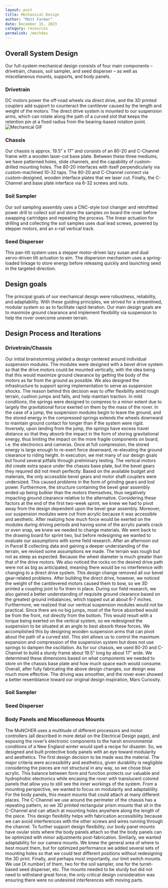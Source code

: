 ```yaml
---
layout: post
title: Mechanical Design
author: "Matt Farmar"
date: December 15, 2023
category: resources
permalink: /mechdes
---
```


## Overall System Design
Our full-system mechanical design consists of four main components – drivetrain, chassis, soil sampler, and seed disperser – as well as miscellaneous mounts, supports, and body panels. 

### Drivetrain
DC motors power the off-road wheels via direct drive, and the 3D printed couplers add support to counteract the cantilever caused by the length and weight of the motors. The direct drive system is mounted to our suspension arms, which can rotate along the path of a curved slot that keeps the retention pin at a fixed radius from the bearing-based rotation point. 
![Mechanical GIF](https://zaynpatel.github.io/the_muncher//assets/img/animated.gif)

### Chassis
Our chassis is approx. 19.5” x 17” and consists of an 80-20 and C-Channel frame with a wooden laser-cut base plate. Between these three mediums, we have patterned holes, slide channels, and the capability of custom-drilled mounting holes. The 80-20 interfaces with itself perpendicularly via custom-machined 10-32 taps. The 80-20 and C-Channel connect via custom-designed, wooden interface plates that we laser cut. Finally, the C-Channel and base plate interface via 6-32 screws and nuts. 

### Soil Sampler
Our soil sampling assembly uses a CNC-style tool changer and retrofitted power drill to collect soil and store the samples on board the rover before swapping cartridges and repeating the process. The linear actuation for drilling and collecting the soil samples uses dual lead screws, powered by stepper motors, and an x-rail vertical track. 

### Seed Disperser
This pan-tilt system uses a stepper motor-driven lazy susan and dual servo-driven tilt actuation to aim. The dispersion mechanism uses a spring-loaded linkage to store energy before releasing quickly and launching seed in the targeted direction.

## Design goals
The principal goals of our mechanical design were robustness, reliability, and adaptability. With these guiding principles, we strived for a streamlined, modular system so as to facilitate rapid iteration. Our main design goals are to maximize ground clearance and implement flexibility via suspension to help the rover overcome uneven terrain.

## Design Process and Iterations
### Drivetrain/Chassis
Our initial brainstorming yielded a design centered around individual suspension modules. The modules were designed with a bevel drive system so that the drive motors could be mounted vertically, with the idea being that this would maximize ground clearance by getting the body of the motors as far from the ground as possible. We also designed the infrastructure to support spring implementation to serve as suspension shocks. The reason behind this decision was to offer flexibility amid rough terrain, cushion jumps and falls, and help maintain traction. In mild conditions, the springs were designed to compress to a minor extent due to largely the gravitational force exerted on them by the mass of the rover. In the case of a jump, the suspension modules begin to leave the ground, and the stored energy in the compressed springs extends the wheels downward to maintain ground contact for longer than if the system were rigid. Inversely, upon landing from the jump, the springs have excess travel distance so that they absorb the impact in the form of storing gravitational energy, thus limiting the impact on the more fragile components on board, i.e. the electronics and cameras. Once at full compression, the stored energy is large enough to re-exert force downward, re-elevating the ground clearance to riding height. In execution, we met many of our design goals but found several pitfalls through preliminary testing. The vertical motors did create extra space under the chassis base plate, but the bevel gears they required did not mesh perfectly. Based on the available budget and materials, the only accessible bevel gears and motor shaft couplers were undersized. This caused problems in the form of grinding gears and lost power. Furthermore, the structure containing the bevel gear assembly ended up being bulkier than the motors themselves, thus negatively impacting ground clearance relative to the alternative. Considering these factors at the end of the first two-week sprint, we knew we had to pivot away from the design dependent upon the bevel gear assembly. Moreover, our suspension modules were cut from acrylic because it was accessible and aesthetic. After realizing how much force would be exerted on the modules during driving periods and having some of the acrylic panels crack or even snap, we knew we needed to change materials. We went back to the drawing board for sprint two, but before redesigning we wanted to evaluate our assumptions with some field research. After an afternoon out in Parcel B collecting data and gaining a deeper understanding of the terrain, we revised some assumptions we made. The terrain was rough but not as steep as expected. Because the wheel diameter is much greater than that of the drive motors. We also noticed the rocks on the desired drive path were not as big as anticipated, meaning there would be no interference with changing to a direct drive system. This design change removed all our bevel gear-related problems. After building the direct drive, however, we noticed the weight of the cantilevered motors caused them to bow, so we 3D printed a coupling joint to fix them in place. During our field research, we also gained a better understanding of requisite ground clearance based on the greatest ground imbalances, which topped out at about 6-7 inches. Furthermore, we realized that our vertical suspension modules would not be practical. Since there are no big jumps, most of the force absorbed would be from the front, not directly from the bottom. This would result with a torque being exerted on the vertical system, so we redesigned the suspension to be situated at an angle to best absorb these forces. We accomplished this by designing wooden suspension arms that can pivot about the path of a curved slot. This slot allows us to control the maximum expansion and compression of the suspension system but does not use springs to dampen the oscillation. As for our chassis, we used 80-20 and C-Channel to build a sturdy frame about 19.5” long by about 17” wide. We determined these dimensions based on what components we needed to store on the chassis base plate and how much space each would consume. Overall, after fully fabricating the above design changes, our design was much more effective. The driving was smoother, and the rover even showed a better resemblance toward our original design inspiration, Mars Curiosity.
### Soil Sampler
### Seed Disperser
### Body Panels and Miscellaneous Mounts
The MuNCHER uses a multitude of different processors and motor controllers (all described in more detail on the Electrical Design page), and exposing the rover’s electronic components to the harsh environmental conditions of a New England winter would spell a recipe for disaster. So, we designed and built protective body panels with an eye toward modularity and aesthetics. The first design decision to be made was the material. The major criteria were accessibility and aesthetics, given durability is negligible considering the pieces are not structural in any way, so we chose blue acrylic. This balance between form and function protects our valuable and hydrophobic electronics while encasing the rover with translucent colored panels that allow you to still see the inner workings of the system. From a mounting perspective, we wanted to focus on modularity and adaptability. For the body panels, this meant mounts that could attach at many different places. The C-Channel we use around the perimeter of the chassis has a repeating pattern, so we 3D printed rectangular prism mounts that sit in the C-Channel and can attach at mounting holes anywhere along the length of the piece. This design flexibility helps with fabrication accessibility because we can avoid interferences with the other screws and wires running through the channel. To further support design flexibility, our body panel mounts have ovular slots where the body panels attach so that the body panels can be optimized with minor adjustments post-fabrication. Similarly, we wanted adaptability for our camera mounts. We knew the general area of where to best mount them, but for optimized performance we added several sets of mounting holes so that we could test different positions without redesigning the 3D print. Finally, and perhaps most importantly, our limit switch mounts. We use [X number] of them, two for the soil sampler, one for the turret-based seed disperser, etc. The mounts needed to be sturdy but did not need to withstand great force; the only critical design consideration was ensuring there were no undesired interferences with moving parts.